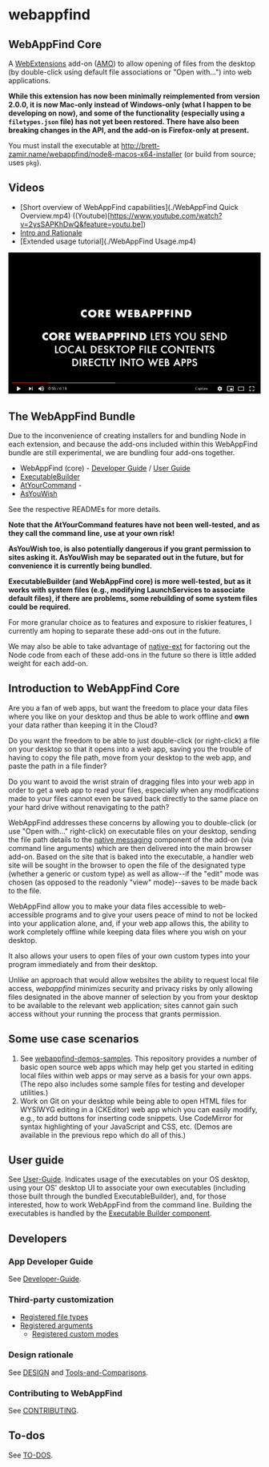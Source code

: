 # webappfind
<!-- TODO: Adapt the filetypes.json comments below after implementation -->

## WebAppFind Core

A [WebExtensions](https://developer.mozilla.org/en-US/Add-ons/WebExtensions)
add-on ([AMO](https://addons.mozilla.org/en-US/firefox/addon/webappfind/))
to allow opening of files from the desktop (by double-click using
default file associations or "Open with...") into web applications.

**While this extension has now been minimally reimplemented from version
2.0.0, it is now Mac-only instead of Windows-only (what I happen to be
developing on now), and some of the functionality (especially using
a `filetypes.json` file) has not yet been restored. There have also been
breaking changes in the API, and the add-on is Firefox-only at present.**

You must install the executable at <http://brett-zamir.name/webappfind/node8-macos-x64-installer>
(or build from source; uses `pkg`).

## Videos

- [Short overview of WebAppFind capabilities](./WebAppFind Quick Overview.mp4) ((Youtube)[https://www.youtube.com/watch?v=2ysSAPKhDwQ&feature=youtu.be])
- [Intro and Rationale](./WebAppFind-Intro-and-Rationale.mp4)
- [Extended usage tutorial](./WebAppFind Usage.mp4)

[![Short overview of WebAppFind capabilities embedded](./screenshots/waf-overview-screenshot1.png)](https://www.youtube.com/watch?v=2ysSAPKhDwQ&feature=youtu.be)

## The WebAppFind Bundle

Due to the inconvenience of creating installers for and bundling Node in
each extension, and because the add-ons included within this WebAppFind bundle
are still experimental, we are bundling four add-ons together.

- WebAppFind (core) - [Developer Guide](Developer-Guide.md) / [User Guide](./docs/User-Guide.md)
- [ExecutableBuilder](./executable-builder/README.md)
- [AtYourCommand](./atyourcommand/README.md) -
- [AsYouWish](./README-AsYouWish.md)

See the respective READMEs for more details.

**Note that the AtYourCommand features have not been well-tested, and as they
call the command line, use at your own risk!**

**AsYouWish too, is also potentially dangerous if you grant permission to
sites asking it. AsYouWish may be separated out in the future, but for
convenience it is currently being bundled.**

**ExecutableBuilder (and WebAppFind core) is more well-tested, but as it
works with system files (e.g., modifying LaunchServices to associate default
files), if there are problems, some rebuilding of some system files could
be required.**

For more granular choice as to features and exposure to riskier features, I
currently am hoping to separate these add-ons out in the future.

We may also be able to take advantage of
[native-ext](https://github.com/NiklasGollenstede/native-ext) for
factoring out the Node code from each of these add-ons in the future
so there is little added weight for each add-on.

## Introduction to WebAppFind Core

Are you a fan of web apps, but want the freedom to place your data files
where you like on your desktop and thus be able to work offline and **own**
your data rather than keeping it in the Cloud?

Do you want the freedom to be able to just double-click (or right-click)
a file on your desktop so that it opens into a web app, saving you the
trouble of having to copy the file path, move from your desktop to the
web app, and paste the path in a file finder?

Do you want to avoid the wrist strain of dragging files into
your web app in order to get a web app to read your files, especially
when any modifications made to your files cannot even be saved back directly
to the same place on your hard drive without renavigating to the path?

WebAppFind addresses these concerns by allowing you to double-click (or
use "Open with..." right-click) on executable files on your
desktop, sending the file path details to the [native messaging](https://developer.mozilla.org/en-US/Add-ons/WebExtensions/Native_messaging)
component of the add-on (via command line arguments) which are then
delivered into the main browser add-on.<!--
Todo: Reenable if supporting `filetypes.json`
which, if no site is hard-coded
in the request, checks for an *optional* `filetypes.json` file within the
same directory as the right-clicked file to determine more precise
handling (the file extension will be used to determine the type otherwise).
Based on what is chosen/found and in the addon's preferences,
-->
Based on the site that is baked into the executable,
a handler web site will be sought in the browser to open the file of the
designated type (whether a generic or custom type) as well as allow--if
the "edit" mode was chosen (as opposed to the readonly "view" mode)--saves
to be made back to the file.

WebAppFind allow you to make your data files accessible to web-accessible
programs and to give your users peace of mind to not be locked
into your application alone, and, if your web app allows this, the
ability to work completely offline while keeping data files where you
wish on your desktop.

It also allows your users to open files of your own custom types into
your program immediately and from their desktop<!-- , and intelligently,
using whatever file extension you prefer, even if the file extension
is a generic one such as "json" or "js" while your own data file
follows a particular format or schema-->.

Unlike an approach that would allow websites the ability to request
local file access, *webappfind* minimizes security and privacy risks
by only allowing files designated in the above manner of selection by you from
your desktop to be available to the relevant web application; sites cannot
gain such access without your running the process that grants permission.

## Some use case scenarios

1. See [webappfind-demos-samples](https://github.com/brettz9/webappfind-demos-samples).
    This repository provides a number of basic open source web apps which may
    help get you started in editing local files within web apps or may serve
    as a basis for your own apps. (The repo also includes some sample files for
    testing and developer utilities.)
1. Work on Git on your desktop while being able to open HTML files for
    WYSIWYG editing in a (CKEditor) web app which you can easily modify, e.g.,
    to add buttons for inserting code snippets. Use CodeMirror
    for syntax highlighting of your JavaScript and CSS, etc. (Demos are
    available in the previous repo which do all of this.)

## User guide

See [User-Guide](./docs/User-Guide). Indicates usage of the executables on your
OS desktop, using your OS' desktop UI to associate your own executables (including
those built through the bundled ExecutableBuilder), and, for those interested,
how to work WebAppFind from the command line. Building the executables is
handled by the [Executable Builder component](executable-builder/README.md).

## Developers

### App Developer Guide

See [Developer-Guide](./docs/Developer-Guide.md).<!-- Includes information on the
`filestypes.json` file format.-->

### Third-party customization

- [Registered file types](./docs/Registered-file-types.md)
- [Registered arguments](./docs/Registered-arguments.md)
    - [Registered custom modes](./docs/Registered-custom-modes.md)

### Design rationale

See [DESIGN](./docs/DESIGN.md) and [Tools-and-Comparisons](./docs/Tools-and-Comparisons).

### Contributing to WebAppFind

See [CONTRIBUTING](./docs/CONTRIBUTING.md).

## To-dos

See [TO-DOS](./docs/TO-DOS.md).
